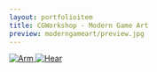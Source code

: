 ```yaml
---
layout: portfolioitem
title: CGWorkshop - Modern Game Art
preview: moderngameart/preview.jpg
---
```


<!--more-->

<a href="{{ site.baseurl }}/assets/portfolio/moderngameart/gameassets.jpg"><img src="{{ site.baseurl }}/assets/portfolio/moderngameart/gameassets.jpg" alt="Arm" style="width: auto;"/>
<a href="{{ site.baseurl }}/assets/portfolio/moderngameart/gameassetsrender.jpg"><img src="{{ site.baseurl }}/assets/portfolio/moderngameart/gameassetsrender.jpg" alt="Hear" style="width: auto;"/>